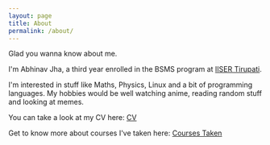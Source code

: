 ```yaml
---
layout: page
title: About
permalink: /about/
---
```

Glad you wanna know about me.

I'm Abhinav Jha, a third year enrolled in the BSMS program at 
[IISER Tirupati](https://en.wikipedia.org/wiki/Indian_Institute_of_Science_Education_and_Research).

I'm interested in stuff like Maths, Physics, Linux and a bit of programming languages.
My hobbies would be well watching anime, reading random stuff and looking at memes.

You can take a look at my CV here: [CV](/assets/cv.pdf)

Get to know more about courses I've taken here: [Courses Taken](/courses_taken_at_iiser_tirupati.html)


<!--This is the base Jekyll theme. You can find out more info about customizing your Jekyll theme, as well as basic Jekyll usage documentation at [jekyllrb.com](https://jekyllrb.com/)

You can find the source code for Minima at GitHub:
[jekyll][jekyll-organization] /
[minima](https://github.com/jekyll/minima)

You can find the source code for Jekyll at GitHub:
[jekyll][jekyll-organization] /
[jekyll](https://github.com/jekyll/jekyll)


[jekyll-organization]: https://github.com/jekyll-->

